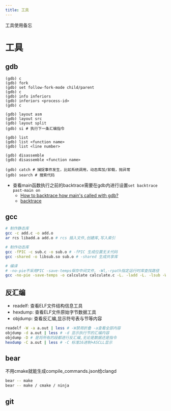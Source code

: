 ```yaml
---
title: 工具
---
```


工具使用备忘
<!-- more -->

# 工具

## gdb

```gdb
(gdb) c
(gdb) fork
(gdb) set follow-fork-mode child/parent
(gdb) c
(gdb) info inferiors
(gdb) inferiors <process-id>
(gdb) c

(gdb) layout asm
(gdb) layout src
(gdb) layout split
(gdb) si # 执行下一条汇编指令

(gdb) list 
(gdb) list <function name>
(gdb) list <line number>

(gdb) disassemble
(gdb) disassemble <function name>

(gdb) catch # 捕捉事件发生，比如系统调用，动态库加/卸载，抛异常
(gdb) search # 搜索代码
```

* 查看main函数执行之前的backtrace需要在gdb内进行设置`set backtrace past-main on`
  * [How to backtrace how main's called with gdb?](https://stackoverflow.com/questions/5461731/how-to-backtrace-how-mains-called-with-gdb)
  * [backtrace](https://sourceware.org/gdb/current/onlinedocs/gdb.html/Backtrace.html)

## gcc

``` bash
# 制作静态库
gcc -c add.c -o add.o
ar rcs libadd.a add.o # rcs 插入文件,创建库,写入索引

# 制作动态库
gcc -fPIC -c sub.c -o sub.o # -fPIC 生成位置无关代码
gcc -shared -o libsub.so sub.o # -shared 生成共享库

# 编译
# -no-pie不采用PIC -save-temps保存中间文件, -Wl,-rpath指定运行时库查找路径
gcc -no-pie -save-temps -o calculate calculate.c -L. -ladd -L. -lsub -Wl,-rpath=.
```

## 反汇编

* readelf: 查看ELF文件结构信息工具
* hexdump: 查看ELF文件原始字节数据工具
* objdump: 查看反汇编,显示符号表与节等内容

``` bash
readelf -W -a a.out | less # -W禁用折叠 -a查看全部内容
objdump -d a.out | less # -d 显示执行节的汇编内容
objdump -D # 是将所有的段都进行反汇编,无论是数据还是指令
hexdump -C a.out | less # -C 标准16进制+ASCLL显示
```

## bear

不用cmake就能生成compile_commands.json给clangd

``` bash
bear -- make
bear -- make / cmake / ninja
```

## git
